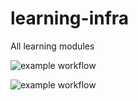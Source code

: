 # learning-infra
All learning modules 




![example workflow](https://github.com/pranit-p/learning-infra/actions/workflows/tfsec.yml/badge.svg)

![example workflow](https://github.com/pranit-p/learning-infra/actions/workflows/security_check.yml/badge.svg)
